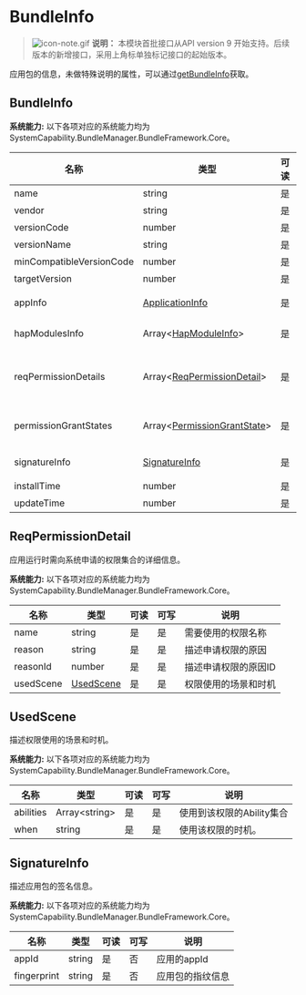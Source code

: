 # BundleInfo
> ![icon-note.gif](public_sys-resources/icon-note.gif) **说明：**
> 本模块首批接口从API version 9 开始支持。后续版本的新增接口，采用上角标单独标记接口的起始版本。

应用包的信息，未做特殊说明的属性，可以通过[getBundleInfo](js-apis-bundleManager.md#bundlemanagergetbundleinfo)获取。

## BundleInfo

 **系统能力:** 以下各项对应的系统能力均为SystemCapability.BundleManager.BundleFramework.Core。

| 名称                              | 类型                                                         | 可读 | 可写 | 说明                                                         |
| --------------------------------- | ------------------------------------------------------------ | ---- | ---- | ------------------------------------------------------------ |
| name                              | string                                                       | 是   | 否   | 应用包的名称                                               |
| vendor                            | string                                                       | 是   | 否   | 应用包的供应商                                               |
| versionCode                       | number                                                 | 是   | 否   | 应用包的版本号                                               |
| versionName                       | string                                                       | 是   | 否   | 应用包的版本文本描述信息                                     |
| minCompatibleVersionCode          | number                                                       | 是   | 否   | 分布式场景下的应用包兼容的最低版本                           |
| targetVersion                     | number                                                       | 是   | 否   | 该标签标识应用运行目标版本                                |
| appInfo                           | [ApplicationInfo](js-apis-bundleManager-applicationInfo.md)         | 是   | 否   | 应用程序的配置信息，通过传入GET_BUNDLE_INFO_WITH_APPLICATION获取                                           |
| hapModulesInfo                    | Array\<[HapModuleInfo](js-apis-bundleManager-hapModuleInfo.md)>     | 是   | 否   | 模块的配置信息，通过传入GET_BUNDLE_INFO_WITH_HAP_MODULE获取                                                 |
| reqPermissionDetails     | Array\<[ReqPermissionDetail](#reqpermissiondetail)>   | 是   | 否   | 应用运行时需向系统申请的权限集合的详细信息，通过传入GET_BUNDLE_INFO_WITH_REQUESTED_PERMISSION获取|
| permissionGrantStates        | Array\<[PermissionGrantState](js-apis-bundleManager.md#permissiongrantstate)> | 是   | 否   | 申请权限的授予状态，通过传入GET_BUNDLE_INFO_WITH_REQUESTED_PERMISSION获取                     |
| signatureInfo          | [SignatureInfo](#signatureinfo)                                          | 是   | 否   | 应用包的签名信息，通过传入GET_BUNDLE_INFO_WITH_SIGNATURE_INFO获取                                           |
| installTime                       | number                                                       | 是   | 否   | 应用包安装时间                                          |
| updateTime                        | number                                                       | 是   | 否   | 应用包更新时间                                            |


## ReqPermissionDetail

应用运行时需向系统申请的权限集合的详细信息。

 **系统能力:** 以下各项对应的系统能力均为SystemCapability.BundleManager.BundleFramework.Core。

| 名称                  | 类型                    | 可读 | 可写 | 说明                 |
| --------------------- | ----------------------- | ---- | ---- | ---------------------|
| name                  | string                  | 是   | 是   | 需要使用的权限名称   |
| reason                | string                  | 是   | 是   | 描述申请权限的原因   |
| reasonId              | number                  | 是   | 是   | 描述申请权限的原因ID |
| usedScene             | [UsedScene](#usedscene) | 是   | 是   | 权限使用的场景和时机 |



## UsedScene

描述权限使用的场景和时机。

 **系统能力:** 以下各项对应的系统能力均为SystemCapability.BundleManager.BundleFramework.Core。

| 名称      | 类型           | 可读 | 可写 | 说明                        |
| --------- | -------------- | ---- | ---- | --------------------------- |
| abilities | Array\<string> | 是   | 是   | 使用到该权限的Ability集合   |
| when      | string         | 是   | 是   | 使用该权限的时机。          |

## SignatureInfo

描述应用包的签名信息。

 **系统能力:** 以下各项对应的系统能力均为SystemCapability.BundleManager.BundleFramework.Core。

| 名称      | 类型           | 可读 | 可写 | 说明                        |
| --------- | -------------- | ---- | ---- | --------------------------- |
| appId     | string         | 是   | 否   | 应用的appId                 |
|fingerprint| string         | 是   | 否   | 应用包的指纹信息            |

